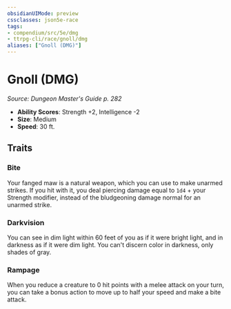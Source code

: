 ```yaml
---
obsidianUIMode: preview
cssclasses: json5e-race
tags:
- compendium/src/5e/dmg
- ttrpg-cli/race/gnoll/dmg
aliases: ["Gnoll (DMG)"]
---
```

# Gnoll (DMG)
*Source: Dungeon Master's Guide p. 282*  

- **Ability Scores**: Strength +2, Intelligence -2
- **Size**: Medium
- **Speed**: 30 ft.

## Traits

### Bite

Your fanged maw is a natural weapon, which you can use to make unarmed strikes. If you hit with it, you deal piercing damage equal to `1d4` + your Strength modifier, instead of the bludgeoning damage normal for an unarmed strike.

### Darkvision

You can see in dim light within 60 feet of you as if it were bright light, and in darkness as if it were dim light. You can't discern color in darkness, only shades of gray.

### Rampage

When you reduce a creature to 0 hit points with a melee attack on your turn, you can take a bonus action to move up to half your speed and make a bite attack.